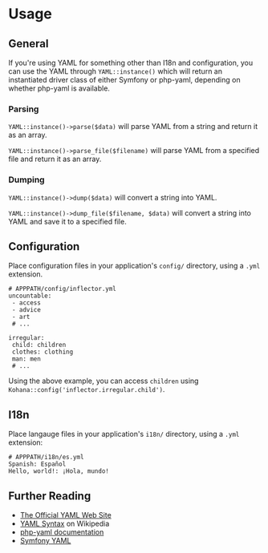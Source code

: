 # Usage

## General

If you're using YAML for something other than I18n and configuration, you can use the YAML through `YAML::instance()` which
will return an instantiated driver class of either Symfony or php-yaml, depending on whether php-yaml is available.

### Parsing

`YAML::instance()->parse($data)` will parse YAML from a string and return it as an array.

`YAML::instance()->parse_file($filename)` will parse YAML from a specified file and return it as an array.

### Dumping

`YAML::instance()->dump($data)` will convert a string into YAML.

`YAML::instance()->dump_file($filename, $data)` will convert a string into YAML and save it to a specified file.

## Configuration

Place configuration files in your application's `config/` directory, using a `.yml` extension.

    # APPPATH/config/inflector.yml
    uncountable:
     - access
     - advice
     - art
     # ...

    irregular:
     child: children
     clothes: clothing
     man: men
     # ...

Using the above example, you can access `children` using `Kohana::config('inflector.irregular.child')`.

## I18n

Place langauge files in your application's `i18n/` directory, using a `.yml` extension:

    # APPPATH/i18n/es.yml
    Spanish: Español
    Hello, world!: ¡Hola, mundo!

## Further Reading

 * [The Official YAML Web Site](http://www.yaml.org/)
 * [YAML Syntax](http://en.wikipedia.org/wiki/YAML#Syntax) on Wikipedia
 * [php-yaml documentation](http://php.net/manual/en/book.yaml.php)
 * [Symfony YAML](http://components.symfony-project.org/yaml/)
